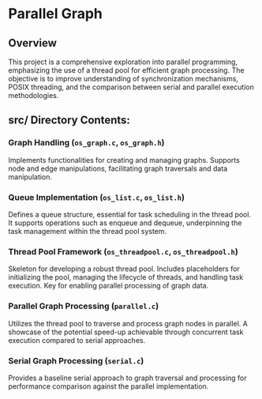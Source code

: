 # Parallel Graph

## Overview
This project is a comprehensive exploration into parallel programming, emphasizing the use of a thread pool for efficient graph processing. The objective is to improve understanding of synchronization mechanisms, POSIX threading, and the comparison between serial and parallel execution methodologies.

## src/ Directory Contents:

### Graph Handling (`os_graph.c`, `os_graph.h`)
Implements functionalities for creating and managing graphs. Supports node and edge manipulations, facilitating graph traversals and data manipulation.

### Queue Implementation (`os_list.c`, `os_list.h`)
Defines a queue structure, essential for task scheduling in the thread pool. It supports operations such as enqueue and dequeue, underpinning the task management within the thread pool system.

### Thread Pool Framework (`os_threadpool.c`, `os_threadpool.h`)
Skeleton for developing a robust thread pool. Includes placeholders for initializing the pool, managing the lifecycle of threads, and handling task execution. Key for enabling parallel processing of graph data.

### Parallel Graph Processing (`parallel.c`)
Utilizes the thread pool to traverse and process graph nodes in parallel. A showcase of the potential speed-up achievable through concurrent task execution compared to serial approaches.

### Serial Graph Processing (`serial.c`)
Provides a baseline serial approach to graph traversal and processing for performance comparison against the parallel implementation.
